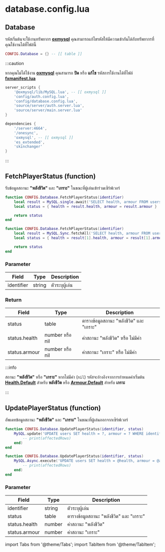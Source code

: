 # database.config.lua

## Database

รหัสเริ่มต้นจะใช้งานทรัพยากร **[oxmysql](https://github.com/overextended/oxmysql)** คุณสามารถแก้ไขรหัสให้มีความเข้ากันได้กับทรัพยากรที่คุณใช้งานได้ที่ไฟล์นี้

```lua title="บรรทัดที่ 11"
CONFIG.Database = {} -- [[ table ]]
```

:::caution

หากคุณไม่ได้ใช้งาน **[oxmysql](https://github.com/overextended/oxmysql)** คุณสามารถ **ปิด** หรือ **แก้ไข** รหัสการใช้งานได้ที่ไฟล์ **[fxmanifest.lua](https://docs.fivem.net/docs/scripting-reference/resource-manifest/resource-manifest/)**<br/>

<Tabs>
<TabItem value="server_scripts" label="server_scripts">

```lua
server_scripts {
    '@oxmysql/lib/MySQL.lua', -- [[ oxmysql ]]
    'config/auth.config.lua',
    'config/database.config.lua',
    'source/server/auth.server.lua',
    'source/server/main.server.lua'
}
```

</TabItem>
<TabItem value="dependencies" label="dependencies">

```lua
dependencies {
    '/server:4664',
    '/onesync',
    'oxmysql', -- [[ oxmysql ]]
    'es_extended',
    'skinchanger'
}
```

</TabItem>
</Tabs>

:::

## FetchPlayerStatus (function)

รับข้อมูลสถานะ **"พลังชีวิต"** และ **"เกราะ"** ในขณะที่ผู้เล่นเข้าร่วมเซิร์ฟเวอร์

<Tabs>
<TabItem value="oxmysql" label="oxmysql">

```lua title="บรรทัดที่ 18"
function CONFIG.Database.FetchPlayerStatus(identifier)
    local result = MySQL.single.await('SELECT health, armour FROM users WHERE identifier = ?', { identifier })
    local status = { health = result.health, armour = result.armour }

    return status
end
```

</TabItem>
<TabItem value="mysql-async" label="mysql-async">

```lua title="บรรทัดที่ 18"
function CONFIG.Database.FetchPlayerStatus(identifier)
    local result = MySQL.Sync.fetchAll('SELECT health, armour FROM users WHERE identifier = @identifier LIMIT 1', { ['@identifier'] = identifier })
    local status = { health = result[1].health, armour = result[1].armour }

    return status
end
```

</TabItem>
</Tabs>

### Parameter

| Field                        | Type               | Description                                                
|------------------------------|--------------------|--------------------------------------------------
| identifier                   | string             | ตัวระบุผู้เล่น

### Return

| Field                        | Type               | Description                                                
|------------------------------|--------------------|--------------------------------------------------
| status                       | table              | ตารางข้อมูลสถานะ "พลังชีวิต" และ "เกราะ"
| status.health                | number หรือ nil     | ค่าสถานะ "พลังชีวิต" หรือ ไม่มีค่า
| status.armour                | number หรือ nil     | ค่าสถานะ "เกราะ" หรือ ไม่มีค่า

:::info

สถานะ **"พลังชีวิต"** หรือ **"เกราะ"** หากไม่มีค่า (`nil`) รหัสจะอ้างอิงจากการกำหนดค่าเริ่มต้น **[Health.Default](./client#healthdefault)** สำหรับ **พลังชีวิต** หรือ **[Armour.Default](./client#armourdefault)** สำหรับ **เกราะ**

:::

## UpdatePlayerStatus (function)

อัพเดทข้อมูลสถานะ **"พลังชีวิต"** และ **"เกราะ"** ในขณะที่ผู้เล่นออกจากเซิร์ฟเวอร์

<Tabs>
<TabItem value="oxmysql" label="oxmysql">

```lua title="บรรทัดที่ 31"
function CONFIG.Database.UpdatePlayerStatus(identifier, status)
    MySQL.update('UPDATE users SET health = ?, armour = ? WHERE identifier = ?', { status.health, status.armour, identifier }, function(affectedRows)
        -- print(affectedRows)
    end)
end
```

</TabItem>
<TabItem value="mysql-async" label="mysql-async">

```lua title="บรรทัดที่ 31"
function CONFIG.Database.UpdatePlayerStatus(identifier, status)
    MySQL.Async.execute('UPDATE users SET health = @health, armour = @armour WHERE identifier = @identifier', { ['@health'] = status.health, ['@armour'] = status.armour, ['@identifier'] = identifier }, function(affectedRows)
        -- print(affectedRows)
    end)
end
```

</TabItem>
</Tabs>

### Parameter

| Field                        | Type               | Description                                                
|------------------------------|--------------------|--------------------------------------------------
| identifier                   | string             | ตัวระบุผู้เล่น
| status                       | table              | ตารางข้อมูลสถานะ "พลังชีวิต" และ "เกราะ"
| status.health                | number             | ค่าสถานะ "พลังชีวิต"
| status.armour                | number             | ค่าสถานะ "เกราะ"

import Tabs from '@theme/Tabs';
import TabItem from '@theme/TabItem';
